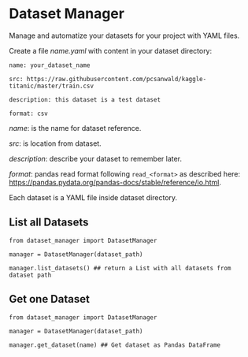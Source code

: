# Dataset Manager

Manage and automatize your datasets for your project with YAML files.

Create a file *name.yaml* with content in your dataset directory:

```
name: your_dataset_name

src: https://raw.githubusercontent.com/pcsanwald/kaggle-titanic/master/train.csv

description: this dataset is a test dataset

format: csv
```

*name*: is the name for dataset reference.

*src*: is location from dataset.

*description*: describe your dataset to remember later.

*format*: pandas read format following `read_<format>` as described here: https://pandas.pydata.org/pandas-docs/stable/reference/io.html.

Each dataset is a YAML file inside dataset directory.

## List all Datasets

```
from dataset_manager import DatasetManager

manager = DatasetManager(dataset_path)

manager.list_datasets() ## return a List with all datasets from dataset path
```

## Get one Dataset

```
from dataset_manager import DatasetManager

manager = DatasetManager(dataset_path)

manager.get_dataset(name) ## Get dataset as Pandas DataFrame
```